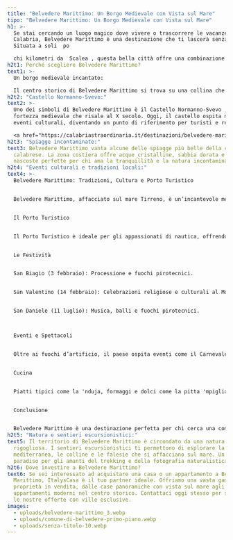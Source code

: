 ```yaml
---
title: "Belvedere Marittimo: Un Borgo Medievale con Vista sul Mare"
tipo: "Belvedere Marittimo: Un Borgo Medievale con Vista sul Mare"
h1: >-
  Se stai cercando un luogo magico dove vivere o trascorrere le vacanze in
  Calabria, Belvedere Marittimo è una destinazione che ti lascerà senza fiato.
  Situata a soli  po

  chi kilometri da  Scalea , questa bella città offre una combinazione unica di storia, natura paesaggi e panorami mozzafiato sul Mar Tirreno, dove si trova un porto turistico. Scopriamo insieme perché Belvedere Marittimo è una gemma nascosta della Riviera dei Cedri !
h2t1: Perché scegliere Belvedere Marittimo?
text1: >-
  Un borgo medievale incantato:

  Il centro storico di Belvedere Marittimo si trova su una collina che domina il mare, offrendo viste panoramiche spettacolari. Le sue stradine strette, le piazzette pittoresche e le antiche mura e il castello medievali,  ti trasporteranno indietro nel tempo.
h2t2: "Castello Normanno-Svevo:"
text2: >-
  Uno dei simboli di Belvedere Marittimo è il Castello Normanno-Svevo , una
  fortezza medievale che risale al X secolo. Oggi, il castello ospita mostre ed
  eventi culturali, diventando un punto di riferimento per turisti e residenti.

  <a href="https://calabriastraordinaria.it/destinazioni/belvedere-marittimo-la-citta-dellamore" target="_blank" style="color: rgba(41, 163, 226, 0.7); text-decoration: none;">Scopri di più sul Castello Normanno-Svevo →</a>
h2t3: "Spiagge incontaminate:"
text3: Belvedere Marittimo vanta alcune delle spiagge più belle della costa
  calabrese. La zona costiera offre acque cristalline, sabbia dorata e calette
  nascoste perfette per chi ama la tranquillità e la natura incontaminata.
h2t4: "Eventi culturali e tradizioni locali:"
text4: >-
  Belvedere Marittimo: Tradizioni, Cultura e Porto Turistico


  Belvedere Marittimo, affacciato sul mare Tirreno, è un’incantevole meta calabrese che unisce natura, tradizione e eventi unici.


  Il Porto Turistico


  Il Porto Turistico è ideale per gli appassionati di nautica, offrendo un ambiente sicuro e panoramico. Durante l’estate, il porto è animato da eventi nautici e passeggiate lungo il lungomare.


  Le Festività


  San Biagio (3 febbraio): Processione e fuochi pirotecnici.


  San Valentino (14 febbraio): Celebrazioni religiose e culturali al Monastero di San Valentino.


  San Daniele (11 luglio): Musica, balli e fuochi pirotecnici.



  Eventi e Spettacoli


  Oltre ai fuochi d’artificio, il paese ospita eventi come il Carnevale, con sfilate e balli, e spettacoli folkloristici durante l’estate.


  Cucina


  Piatti tipici come la 'nduja, formaggi e dolci come la pitta 'mpigliata offrono un assaggio della tradizione culinaria calabrese.


  Conclusione


  Belvedere Marittimo è una destinazione perfetta per chi cerca una combinazione di mare, cultura e tradizione. Un luogo da non perdere per un’esperienza autentica in Calabria.
h2t5: "Natura e sentieri escursionistici:"
text5: Il territorio di Belvedere Marittimo è circondato da una natura
  rigogliosa. I sentieri escursionistici ti permettono di esplorare la macchia
  mediterranea, le colline e le falesie che si affacciano sul mare. Un vero
  paradiso per gli amanti del trekking e della fotografia naturalistica.
h2t6: Dove investire a Belvedere Marittimo?
text6: Se sei interessato ad acquistare una casa o un appartamento a Belvedere
  Marittimo, ItalysCasa è il tuo partner ideale. Offriamo una vasta gamma di
  proprietà in vendita, dalle case panoramiche con vista sul mare agli
  appartamenti moderni nel centro storico. Contattaci oggi stesso per scoprire
  le nostre offerte con ville esclusive.
images:
  - uploads/belvedere-marittimo_3.webp
  - uploads/comune-di-belvedere-primo-piano.webp
  - uploads/senza-titolo-10.webp
---
```

